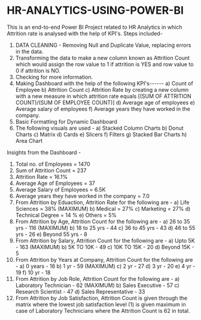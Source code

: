 # HR-ANALYTICS-USING-POWER-BI
This is an end-to-end Power BI Project related to HR Analytics in which Attrition rate is analysed with the help of KPI's.
Steps included-
1) DATA CLEANING - Removing Null and Duplicate Value, replacing errors in the data.
2) Transforming the data to make a new column known as Attrition Count which would assign the row value to 1 if attrition is YES and row value to 0 if attrition is NO.
3) Checking for more information.
4) Making Dashboard with the help of the following KPI's------
   a) Count of Employee
   b) Attrition Count
   c) Attrition Rate by creating a new column with a new measure in which attrition rate equals [(SUM OF ATTRITION COUNT)/(SUM OF EMPLOYEE COUNT)]
   d) Average age of employees
   e) Average salary of employees
   f) Average years they have worked in the company.
5) Basic Formatting for Dynamic Dashboard
6) The following visuals are used -
   a) Stacked Column Charts
   b) Donut Charts
   c) Matrix
   d) Cards
   e) Slicers
   f) Filters
   g) Stacked Bar Charts
   h) Area Chart

Insights from the Dashboard - 
1) Total no. of Employees = 1470
2) Sum of Attrition Count = 237
3) Attrition Rate = 16.1%
4) Average Age of Employees = 37
5) Average Salary of Employees = 6.5K
6) Average years they have worked in the company = 7.0
7) From Attrition by Eduaction, Attrition Rate for the following are -
   a) Life Sciences = 38% (MAXIMUM)
   b) Medical = 27%
   c) Marketing = 27%
   d) Technical Degree = 14 %
   e) Others = 5%
8) From Attrition by Age, Attrition Count for the following are -
   a) 26 to 35 yrs - 116 (MAXIMUM)
   b) 18 to 25 yrs - 44
   c) 36 to 45 yrs - 43
   d) 46 to 55 yrs - 26
   e) Beyond 55 yrs - 8
9) From Attrition by Salary, Attrition Count for the following are -
   a) Upto 5K - 163 (MAXIMUM)
   b) 5K TO 10K - 49
   c) 10K TO 15K - 20
   d) Beyond 15K - 5
10) From Attrition by Years at Company, Attrition Count for the following are -
   a) 0 years - 16
   b) 1 yr - 59 (MAXIMUM)
   c) 2 yr - 27
   d) 3 yr - 20
   e) 4 yr - 19
   f) 10 yr - 18
11) From Attrition by Job Role, Attrition Count for the following are -
   a) Laboratory Technician - 62 (MAXIMUM)
   b) Sales Executive - 57
   c) Research Scientist - 47
   d) Sales Representative - 33
12) From Attrition by Job Satisfaction, Attrition Count is given through the matrix where the lowest job satisfaction level (1) is given maximum in case of Laboratory Technicians where the Attrition Count is 62 in total.
